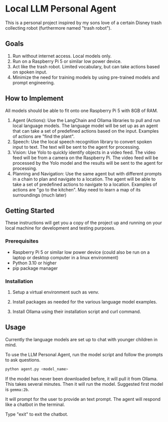 # Local LLM Personal Agent

This is a personal project inspired by my sons love of a certain Disney trash collecting robot (furthermore named "trash robot").

## Goals
1. Run without internet access.  Local models only.
2. Run on a Raspberry Pi 5 or similar low power device.
3. Act like the trash robot.  Limited vocabulary, but can take actions based on spoken input.
4. Minimize the need for training models by using pre-trained models and prompt engineering.

## How to Implement
All models should be able to fit onto one Raspberry Pi 5 with 8GB of RAM.

1. Agent (Actions):  Use the LangChain and Ollama libraries to pull and run local language models.  The language model will be set up as an agent that can take a set of predefined actions based on the input.  Examples of actions are "find the plant".
3. Speech:  Use the local speech recognition library to convert spoken input to text.  The text will be sent to the agent for processing.
2. Vision:  Use Yolo to quickly identify objects in a video feed.  The video feed will be from a camera on the Raspberry Pi.  The video feed will be processed by the Yolo model and the results will be sent to the agent for processing.
3. Planning and Navigation:  Use the same agent but with different prompts in a chain to plan and navigate to a location.  The agent will be able to take a set of predefined actions to navigate to a location.  Examples of actions are "go to the kitchen".  May need to learn a map of its surroundings (much later)

## Getting Started

These instructions will get you a copy of the project up and running on your local machine for development and testing purposes.

### Prerequisites

- Raspberry Pi 5 or similar low power device (could also be run on a laptop or desktop computer in a linux environment)
- Python 3.10 or higher
- pip package manager

### Installation

1. Setup a virtual environment such as venv.  

2. Install packages as needed for the various language model examples.

3. Install Ollama using their installation script and curl command.


## Usage

Currently the language models are set up to chat with younger children in mind.

To use the LLM Personal Agent, run the model script and follow the prompts to ask questions.

```bash
python agent.py <model_name>
```

If the model has never been downloaded before, it will pull it from Ollama.  This takes several minutes.  Then it will run the model. Suggested first model is ```gemma:2b```.

It will prompt for the user to provide an text prompt.  The agent will respond like a chatbot in the terminal.

Type "exit" to exit the chatbot.
